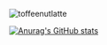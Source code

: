![toffeenutlatte](https://lh3.googleusercontent.com/proxy/mSay1WUHPmd2QzaNxUUUJFHCdFcGIWcX9ZqoZbuUKMO-Uh12JSwlUu4k4nOBeAl9IUfGgwNx1CqZSKs6fnitAtwm2-aoGRe0nYROBuGlBNM0lzPDHAVnIndgx9HTglelPLOaPQCrXQ6vKV_2PCV9zxDa7PJSl-uo6F-5wAJ1dvh52-IGhsuagJ3l5gw1M522Hzy-roi2a3xAJcgedtmxzWnqLfJ1Zfefo-ZK-CEkLGH2fUPSPVFUcrYFXnL4SKe70EJmPC5-b01O2nOCcBG86a9VMUnbTUfTEpw1AW3g4EcSa-CV6MXsRU0BlmBmIxpwsRuEvofc8DkW7q6O1lKK3EF7Aq3tVFh7fp4e-JyW-rT7_swH8WRpzc3LG50E)


[![Anurag's GitHub stats](https://github-readme-stats.vercel.app/api?username=toffeenutlatte&count_private=true&show_icons=true&theme=synthwave&hide=prs,issues)](https://github.com/anuraghazra/github-readme-stats)
